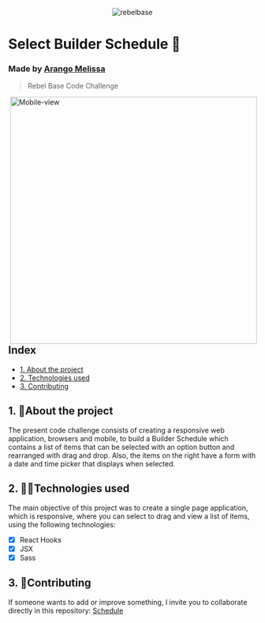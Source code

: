 <p align="center">
    <img  src="https://i.ibb.co/zZmhh6C/rebelbase.jpg" alt="rebelbase">
  </a>
</p>

# Select Builder Schedule 📝

### Made by [Arango Melissa](https://github.com/emae1712)
>Rebel Base Code Challenge

<p >
  <img align="right" height="500px" src="https://i.ibb.co/9q8fcKW/Mobile-view.gif" alt="Mobile-view">
</p>

## Index

* [1. About the project](#1-about-the-project)
* [2. Technologies used](#2-technologies-used)
* [3. Contributing](#3-Contributing)


## 1. 🧐About the project

The present code challenge consists of creating a responsive web application, browsers
and mobile, to build a Builder Schedule which contains a list of items that can be selected with an option button and rearranged with drag and drop.
Also, the items on the right have a form with a date and time picker that displays when selected.

## 2. 👩‍💻Technologies used

The main objective of this project was to create a single page application, which is responsive, where you can select to drag and view a list of items, using the following technologies:

- [x] React Hooks
- [x] JSX
- [x] Sass

## 3. 👥Contributing
If someone wants to add or improve something, I invite you to collaborate directly in this repository: [Schedule](https://github.com/emae1712/Schedule-RB)
